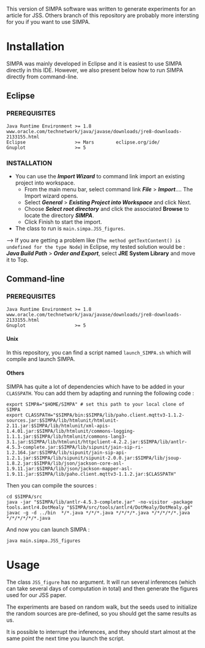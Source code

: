 This version of SIMPA software was written to generate experiments for an
article for JSS.
Others branch of this repository are probably more intersting for you if you
want to use SIMPA.


# Installation

SIMPA was mainly developed in Eclipse and it is easiest to use SIMPA directly in
this IDE. However, we also present below how to run SIMPA directly from
command-line.

## Eclipse

###  PREREQUISITES

	Java Runtime Environment >= 1.8         www.oracle.com/technetwork/java/javase/downloads/jre8-downloads-2133155.html
	Eclipse                  >= Mars        eclipse.org/ide/
	Gnuplot                  >= 5
###  INSTALLATION

- You can use the ***Import Wizard*** to  command link import an existing project into workspace.
    - From the main menu bar, select  command link ***File*** > ***Import***....
    The Import wizard opens.
    - Select ***General*** > ***Existing Project into Workspace*** and click
    Next.
    - Choose ***Select root directory***  and click the associated **Browse** to
    locate the directory ***SIMPA***.
    - Click Finish to start the import.
- The class to run is `main.simpa.JSS_figures`.

—> If you are getting a problem like (`The method getTextContent() is undefined for the type Node`) in Eclipse, my tested solution would be : ***Java Build Path*** > ***Order and Export***, select **JRE System Library** and move it to Top.

## Command-line

###  PREREQUISITES

	Java Runtime Environment >= 1.8        www.oracle.com/technetwork/java/javase/downloads/jre8-downloads-2133155.html
	Gnuplot                  >= 5

#### Unix

In this repository, you can find a script named `launch_SIMPA.sh` which will
compile and launch SIMPA.

#### Others

SIMPA has quite a lot of dependencies which have to be added in your `CLASSPATH`. You can add them by adapting and running the following code :
  
    export SIMPA="$HOME/SIMPA" # set this path to your local clone of SIMPA
    export CLASSPATH="$SIMPA/bin:$SIMPA/lib/paho.client.mqttv3-1.1.2-sources.jar:$SIMPA/lib/htmlunit/htmlunit-2.11.jar:$SIMPA/lib/htmlunit/xml-apis-1.4.01.jar:$SIMPA/lib/htmlunit/commons-logging-1.1.1.jar:$SIMPA/lib/htmlunit/commons-lang3-3.1.jar:$SIMPA/lib/htmlunit/httpclient-4.2.2.jar:$SIMPA/lib/antlr-4.5.3-complete.jar:$SIMPA/lib/sipunit/jain-sip-ri-1.2.164.jar:$SIMPA/lib/sipunit/jain-sip-api-1.2.1.jar:$SIMPA/lib/sipunit/sipunit-2.0.0.jar:$SIMPA/lib/jsoup-1.8.2.jar:$SIMPA/lib/json/jackson-core-asl-1.9.11.jar:$SIMPA/lib/json/jackson-mapper-asl-1.9.11.jar:$SIMPA/lib/paho.client.mqttv3-1.1.2.jar:$CLASSPATH"

Then you can compile the sources :

    cd $SIMPA/src
    java -jar "$SIMPA/lib/antlr-4.5.3-complete.jar" -no-visitor -package tools.antlr4.DotMealy "$SIMPA/src/tools/antlr4/DotMealy/DotMealy.g4"
    javac -g -d ../bin  */*.java */*/*.java */*/*/*.java */*/*/*/*.java */*/*/*/*/*.java
    
And now you can launch SIMPA :

	java main.simpa.JSS_figures

#  Usage

The class `JSS_figure` has no argument. It will run several inferences (which
can take several days of computation in total) and then generate the figures
used for our JSS paper.

The experiments are based on random walk, but the seeds used to initialize the
random sources are pre-defined, so you should get the same results as us.

It is possible to interrupt the inferences, and they should start almost at the
same point the next time you launch the script.

